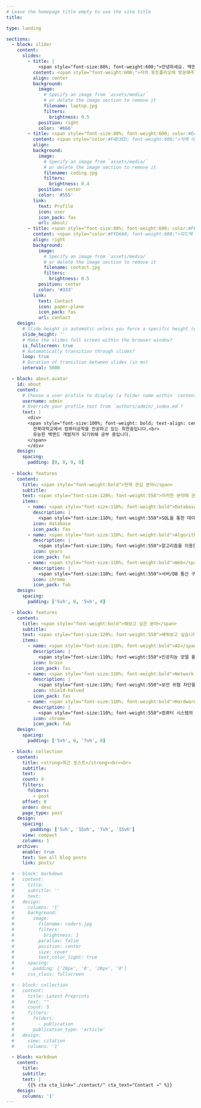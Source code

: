 ```yaml
---
# Leave the homepage title empty to use the site title
title:

type: landing

sections:
  - block: slider
    content:
      slides:
        - title: | 
            <span style="font-size:80%; font-weight:600;">안녕하세요. 백엔드를 공부 중인 최현솔입니다</span>
          content: <span style="font-weight:600;">저의 포트폴리오에 방문해주셔서 감사합니다!</span>
          align: center
          background:
            image:
              # Specify an image from `assets/media/`
              # or delete the image section to remove it
              filename: laptop.jpg
              filters:
                brightness: 0.5
            position: right
            color: '#666'
        - title: <span style="font-size:80%; font-weight:600; color:#EAB8E4;">소개</span>
          content: <span style="color:#F4D3ED; font-weight:600;">저에 대해 간략히 소개하고자 합니다</span>
          align: 
          background:
            image:
              # Specify an image from `assets/media/`
              # or delete the image section to remove it
              filename: coding.jpg
              filters:
                brightness: 0.4
            position: center
            color: '#555'
          link:
            text: Profile
            icon: user
            icon_pack: fas
            url: about/
        - title: <span style="font-size:80%; font-weight:600; color:#FFB76B;">피드백 및 문의</span>
          content: <span style="color:#FFD6A0; font-weight:600;">피드백 및 문의, 컨택은 언제든 환영합니다</span>
          align: right
          background:
            image:
              # Specify an image from `assets/media/`
              # or delete the image section to remove it
              filename: contact.jpg
              filters:
                brightness: 0.5
            position: center
            color: '#333'
          link:
            text: Contact
            icon: paper-plane
            icon_pack: fas
            url: contact
    design:
      # Slide height is automatic unless you force a specific height (e.g. '400px')
      slide_height: ''
      # Make the slides full screen within the browser window?
      is_fullscreen: true
      # Automatically transition through slides?
      loop: true
      # Duration of transition between slides (in ms)
      interval: 5000

  - block: about.avatar
    id: about
    content:
      # Choose a user profile to display (a folder name within `content/authors/`)
      username: admin
      # Override your profile text from `authors/admin/_index.md`?
      text: |
        <div>
        <span style="font-size:100%; font-weight: bold; text-align: center">
          전북대학교에서 컴퓨터공학을 전공하고 있는 최현솔입니다.<br>
          유능한 백엔드 개발자가 되기위해 공부 중입니다. 
        </span>
        </div>
    design:
      spacing:
        padding: [0, 0, 0, 0]
 
  - block: features
    content:
      title: <span style="font-weight:bold">현재 관심 분야</span>
      subtitle: 
      text: <span style="font-size:120%; font-weight:550">이러한 분야에 관심이 있습니다<br></span>
      items:
        - name: <span style="font-size:110%; font-weight:bold">Database</span>
          description: |
            <span style="font-size:110%; font-weight:550">SQL을 통한 데이터베이스 설계 및 제어</span>
          icon: database
          icon_pack: fas
        - name: <span style="font-size:110%; font-weight:bold">Algorithm</span>
          description: |
            <span style="font-size:110%; font-weight:550">알고리즘을 이용한 보다 효율적인 서비스 설계</span>
          icon: gears
          icon_pack: fas
        - name: <span style="font-size:110%; font-weight:bold">Web</span>
          description: |
            <span style="font-size:110%; font-weight:550">서버/DB 통신 구조 및 관리</span>
          icon: chrome
          icon_pack: fab
    design:
      spacing:
        padding: ['5vh', 0, '5vh', 0]

  - block: features
    content:
      title: <span style="font-weight:bold">해보고 싶은 분야</span>
      subtitle: 
      text: <span style="font-size:120%; font-weight:550">배워보고 싶습니다</span>
      items:
        - name: <span style="font-size:110%; font-weight:bold">AI</span>
          description: |
            <span style="font-size:110%; font-weight:550">인공지능 모델 활용 개발 및 프로젝트</span>
          icon: brain
          icon_pack: fas
        - name: <span style="font-size:110%; font-weight:bold">Network Security</span>
          description: |
            <span style="font-size:110%; font-weight:550">보안 위협 차단을 통한 보안성 증진</span>
          icon: shield-halved
          icon_pack: fas
        - name: <span style="font-size:110%; font-weight:bold">Hardware</span>
          description: |
            <span style="font-size:110%; font-weight:550">컴퓨터 시스템의 이해를 통한 효율적인 개발</span>
          icon: chrome
          icon_pack: fab
    design:
      spacing:
        padding: ['5vh', 0, '7vh', 0]

  - block: collection
    content:
      title: <strong>최근 포스트</strong><br><br>
      subtitle: 
      text: 
      count: 4
      filters:
        folders:
          - post
      offset: 0
      order: desc
      page_type: post
    design:
      spacing:
         padding: ['5vh', '15vh', '7vh', '15vh']
      view: compact
      columns: 1
    archive:
      enable: true
      text: See all blog posts
      link: posts/

  # - block: markdown
  #   content:
  #     title:
  #     subtitle: ''
  #     text:
  #   design:
  #     columns: '1'
  #     background:
  #       image: 
  #         filename: coders.jpg
  #         filters:
  #           brightness: 1
  #         parallax: false
  #         position: center
  #         size: cover
  #         text_color_light: true
  #     spacing:
  #       padding: ['20px', '0', '20px', '0']
  #     css_class: fullscreen

  # - block: collection
  #   content:
  #     title: Latest Preprints
  #     text: ""
  #     count: 5
  #     filters:
  #       folders:
  #         - publication
  #       publication_type: 'article'
  #   design:
  #     view: citation
  #     columns: '1'

  - block: markdown
    content:
      title:
      subtitle:
      text: |
        {{% cta cta_link="./contact/" cta_text="Contact →" %}}
    design:
      columns: '1'
---
```

